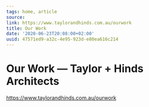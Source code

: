 ```yaml
---
tags: home, article
source:
link: https://www.taylorandhinds.com.au/ourwork
title: Our Work
date: '2020-06-23T20:08:00+02:00'
uuid: 47571ed9-a32c-4e95-923d-e80ea616c214
---
```


# Our Work — Taylor + Hinds Architects
https://www.taylorandhinds.com.au/ourwork
